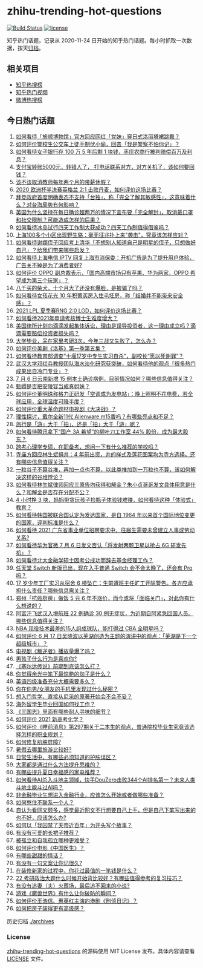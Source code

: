 # zhihu-trending-hot-questions

[![Build Status](https://github.com/justjavac/zhihu-trending-hot-questions/workflows/ci/badge.svg?branch=master)](https://github.com/justjavac/zhihu-trending-hot-questions/actions)
[![license](https://img.shields.io/github/license/justjavac/zhihu-trending-hot-questions)](https://github.com/justjavac/zhihu-trending-hot-questions/blob/master/LICENSE)

知乎热门话题，记录从 2020-11-24 日开始的知乎热门话题。每小时抓取一次数据，按天[归档](./archives)。

## 相关项目

- [知乎热搜榜](https://github.com/justjavac/zhihu-trending-top-search)
- [知乎热门视频](https://github.com/justjavac/zhihu-trending-hot-video)
- [微博热搜榜](https://github.com/justjavac/weibo-trending-hot-search)

## 今日热门话题

<!-- BEGIN -->
<!-- 最后更新时间 Thu Jul 08 2021 09:48:25 GMT+0800 (China Standard Time) -->

1. [如何看待「旅顺博物馆」官方回应网红「党妹」穿日式洛丽塔裙跳舞？](https://www.zhihu.com/question/470365349)
2. [如何评价警校生公交车上徒手制伏小偷，回击「我是警察不怕你记」？](https://www.zhihu.com/question/470605067)
3. [如何看待女子银行存 100 万 5 年后剩 1
   块钱，枣庄农商行被判赔偿百万及利息？](https://www.zhihu.com/question/470516692)
4. [支付宝转账5000元，转错人了，
   打电话联系对方，对方关机了，该如何要回钱？](https://www.zhihu.com/question/351571558)
5. [该不该取消教师每年两个月的带薪休假？](https://www.zhihu.com/question/470469068)
6. [2020 欧洲杯半决赛英格兰 2:1 击败丹麦，如何评价这场比赛？](https://www.zhihu.com/question/470791571)
7. [拜登政府首度明确表态不支持「台独」，称「完全了解其敏感性」，这意味着什么？对台海局势有何影响？](https://www.zhihu.com/question/470580147)
8. [英国为什么坚持在每日确诊超两万的情况下宣布要「完全解封」，取消戴口罩和社交限制？可能造成怎样的后果？](https://www.zhihu.com/question/470082644)
9. [如何看待冰岛试行四天工作制大获成功？四天工作制值得借鉴吗？](https://www.zhihu.com/question/470410629)
10. [上海100多个小区出现野生貉：毫无征兆扑上来"袭击"，究竟该怎样应对？](https://www.zhihu.com/question/470241442)
11. [如何看待谢娜侄子回应考上清华「不想别人知道自己是明星的侄子，只想做好自己」？给我们带来哪些启发？](https://www.zhihu.com/question/470425395)
12. [如何看待上海电信 IPTV
    回复上海市消保委：开机广告是为了提升用户体验，广告关不掉是为了消费者好?](https://www.zhihu.com/question/470272548)
13. [如何评价 OPPO 副总裁表示，「国内高端市场只有苹果、华为两家，OPPO
    希望成为第三个玩家」？](https://www.zhihu.com/question/470535816)
14. [八千买的柴犬，十个月大了还没有爆脸，是被骗了吗？](https://www.zhihu.com/question/353006075)
15. [如何看待女孩花光 10
    年积蓄买房入住毛坯房，称「结婚并不能带来安全感」？](https://www.zhihu.com/question/470358346)
16. [2021 LPL 夏季赛RNG 2:0
    LGD，如何评价这场比赛？](https://www.zhihu.com/question/470681114)
17. [如何看待2021年申请考核博士生难度增大？](https://www.zhihu.com/question/430374942)
18. [美国律所计划向滴滴发起集体诉讼，理由是误导投资者，这一理由成立吗？滴滴需要赔偿投资者损失吗？](https://www.zhihu.com/question/470474222)
19. [大学毕业，呆在家里考研3次，今年三战又失败了，怎么办？](https://www.zhihu.com/question/41692093)
20. [如何评价美剧《洛基》第一季第五集？](https://www.zhihu.com/question/469082564)
21. [如何看待教育部调查“十堰17岁中专生实习自杀”，副校长“愿以死谢罪”？](https://www.zhihu.com/question/470564757)
22. [武汉大学邓红兵教授团队海水淡化研究获突破，如何看待他的观点「很多热门成果出自冷门专业」？](https://www.zhihu.com/question/470617704)
23. [7 月 6 日云南新增 15
    例本土确诊病例，目前情况如何？哪些信息值得关注？](https://www.zhihu.com/question/470575819)
24. [甄嬛是否把安陵容当成真姐妹？](https://www.zhihu.com/question/389216009)
25. [如何评价董明珠称格力正研发「空调成为发电站」：晚上照明不花电费，若全球应用，全球温度可降半度？](https://www.zhihu.com/question/470429897)
26. [如何评价重大革命题材电视剧《大决战》？](https://www.zhihu.com/question/465754119)
27. [理性探讨，戴尔全新11代 Alienware
    m15香吗？有哪些亮点和不足？](https://www.zhihu.com/question/459366400)
28. [旅行是「游」大于「拍」，还是「拍」大于「游」呢？](https://www.zhihu.com/question/466295652)
29. [如何看待腾讯拿下“国产 3A 希望”的柳叶刀工作室 44%
    股份，成为最大股东？](https://www.zhihu.com/question/470251383)
30. [跨考心理学专硕，在职备考，想问一下有什么推荐的学校吗？](https://www.zhihu.com/question/457460535)
31. [寺庙方回应林生斌捐井：4
    年前出资，井的样式及莲花图案均为寺方选择。还有哪些信息值得关注？](https://www.zhihu.com/question/470587142)
32. [一粒谷子不算谷堆，再加一点也不算，以此类推加到一万粒也不算，该如何解决这样的谷堆悖论？](https://www.zhihu.com/question/455083603)
33. [如何看待林生斌律师回应三原告均获得和解金？朱小贞哥哥发文具体用意是什么？和解金是否存在分配不公？](https://www.zhihu.com/question/469903790)
34. [4 小时挣 3
    块，妈妈带贪玩孩子捡瓶子体验钱难赚，如何看待这种「体验式」教育？](https://www.zhihu.com/question/470535137)
35. [如何看待韩国被联合国认定为发达国家，是自 1964
    年以来首个国际地位变更的国家，评判标准是什么？](https://www.zhihu.com/question/470588614)
36. [如何看待 2021
    广东省事业单位招聘要求中，往届生需要未曾建立人事或劳动关系?](https://www.zhihu.com/question/470133715)
37. [如何看待华为官微 7 月 6 日发文否认「将发射两颗卫星以抢占 6G
    研发先机」？](https://www.zhihu.com/question/470367051)
38. [如何看待北大金融学硕士因考公成功而辞去基金经理工作？](https://www.zhihu.com/question/470568734)
39. [任天堂 Switch 新版已出，现在入手普通 Switch 会不会太晚了，还会有 Pro
    吗？](https://www.zhihu.com/question/425260879)
40. [17 岁少年工厂实习从宿舍 6
    楼坠亡：生前遭班主任旷工开除警告。各方应承担什么责任？哪些信息需关注？](https://www.zhihu.com/question/470625415)
41. [郑州「抗癌厨房」做饭 5 元 6
    年不涨价，而今或将「面临关门」，对此你有什么想说的？](https://www.zhihu.com/question/470452348)
42. [阿富汗飞武汉入境航班 22 例确诊 30
    例无症状，为近期自阿紧急回国人员。哪些信息值得关注？](https://www.zhihu.com/question/470593519)
43. [NBA 现役技术最差的15人组成球队，能打得过 CBA
    全明星吗？](https://www.zhihu.com/question/467877445)
44. [如何评价 6 月 17
    日吴晓波以芜湖创造为主题的演讲中的观点：「芜湖是下一个超级城市」？](https://www.zhihu.com/question/466274708)
45. [电视剧《叛逆者》播放量爆了吗？](https://www.zhihu.com/question/468364234)
46. [男孩子什么行为是喜欢你?](https://www.zhihu.com/question/459337094)
47. [《塞尔达传说》前期到底该怎么打？](https://www.zhihu.com/question/444332434)
48. [你觉得余光中笔下最惊艳的句子是什么？](https://www.zhihu.com/question/440817750)
49. [英语四级准备充分大概需要多久？](https://www.zhihu.com/question/293706213)
50. [你在你男/女朋友的手机里发现过什么秘密？](https://www.zhihu.com/question/309282780)
51. [想入门哲学，直接从尼采的原著开始会不会不妥？](https://www.zhihu.com/question/465167597)
52. [海外留学生毕业回国如何找工作？](https://www.zhihu.com/question/267051114)
53. [《三国志》里面有哪些耐人寻味的细节？](https://www.zhihu.com/question/48084045)
54. [如何评价 2021 新高考化学？](https://www.zhihu.com/question/463845980)
55. [如何评价《睡前消息》第297期关于二本生的观点，普通院校毕业生究竟该选择怎样的职业规划？](https://www.zhihu.com/question/470490474)
56. [如何修复肌肤屏障?](https://www.zhihu.com/question/318814504)
57. [暑假去哪里旅游比较好?](https://www.zhihu.com/question/465756199)
58. [日常生活中，有哪些必须知道的护肤误区？](https://www.zhihu.com/question/467117508)
59. [大家都是通过什么方法提升思维的？](https://www.zhihu.com/question/468908005)
60. [有哪些提升夏日幸福感的家电推荐？](https://www.zhihu.com/question/333879590)
61. [如何看待AI杀入斗地主领域，快手DouZero击败344个AI排名第一？未来人类斗地主能斗过AI吗？](https://www.zhihu.com/question/470431274)
62. [非金融毕业生想进入金融行业，应该怎么开始或者做哪些准备？](https://www.zhihu.com/question/34945971)
63. [如何憋住不联系一个人？](https://www.zhihu.com/question/417595335)
64. [自认为看网文颇多，感觉最近网文不行想要自己上手，但是自己下笔写出来的也不好，应该怎么办?](https://www.zhihu.com/question/462450572)
65. [如何以「我囚禁了天帝近百年」为开头写个故事？](https://www.zhihu.com/question/436573312)
66. [有没有可爱的长裙子推荐？](https://www.zhihu.com/question/446771263)
67. [被孤立和自我孤立哪种更难受？](https://www.zhihu.com/question/468616953)
68. [如何评价电影《中国医生》？](https://www.zhihu.com/question/448519150)
69. [有哪些甜甜的情话？](https://www.zhihu.com/question/460123635)
70. [有没有一句文案让你记很久?](https://www.zhihu.com/question/432213645)
71. [在装修新家的过程中，你花过最值的一笔钱是什么？](https://www.zhihu.com/question/468840855)
72. [22
    考研政治大题什么时候开始背比较好？有哪些值得参考的复习技巧？](https://www.zhihu.com/question/470122007)
73. [有没有追妻（夫）火葬场，最后追不回来的小说?](https://www.zhihu.com/question/468268590)
74. [游戏《魔兽世界》有什么让你破防的瞬间？](https://www.zhihu.com/question/466341366)
75. [如何评价王浩信、惠英红主演的港剧《刑侦日记》？](https://www.zhihu.com/question/463938835)
76. [如何把房子装得更有高级感？](https://www.zhihu.com/question/460724070)

<!-- END -->

历史归档 [./archives](./archives)

### License

[zhihu-trending-hot-questions](https://github.com/justjavac/zhihu-trending-hot-questions)
的源码使用 MIT License 发布。具体内容请查看 [LICENSE](./LICENSE) 文件。

